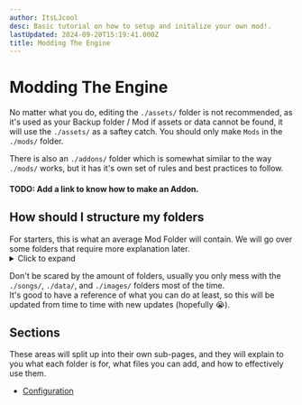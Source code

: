 ```yaml
---
author: ItsLJcool
desc: Basic tutorial on how to setup and initalize your own mod!.
lastUpdated: 2024-09-20T15:19:41.000Z
title: Modding The Engine
---
```

# Modding The Engine
No matter what you do, editing the `./assets/` folder is not recommended, as it's used as your Backup folder / Mod if assets or data cannot be found, it will use the `./assets/` as a saftey catch. You should only make `Mods` in the `./mods/` folder.

There is also an `./addons/` folder which is somewhat similar to the way `./mods/` works, but it has it's own set of rules and best practices to follow.
#### TODO: Add a link to know how to make an Addon.

<h2 id="folder-structure" sidebar="How should I structure my folders">How should I structure my folders</h2>
For starters, this is what an average Mod Folder will contain. We will go over some folders that require more explanation later.
<details>
    <summary>Click to expand</summary>
```text
└─ 📂 My Mod/                                
   ├─ 📂 data/                                # Usually contains configuration, or information you want to store.
   │  ├─ 📂 characters/                       # Contains your Character's XML data.
   │  ├─ 📂 events/                           # Contains your Custom Events.
   │  │  ├─ 📄 Example Event.hx              
   │  │  ├─ 📄 Example Event.json            
   │  │  └─ 📄 Example Event.ui.json         
   │  ├─ 📂 config/                           # Configuration stuff.
   │  │  └─ 📄 modpack.ini                   
   │  ├─ 📂 dialogue/                        
   │  │  ├─ 📂 boxes/                        
   │  │  └─ 📂 characters/                   
   │  ├─ 📂 notes/                            # Custom NoteType Scripts (And adds them in the Charter!)
   │  │  └─ 📄 Example Note.hx               
   │  ├─ 📂 splashes/                        
   │  ├─ 📂 stages/                           # Where your Stage `.xml` and/or `.hx` file for your stage is located.
   │  ├─ 📂 states/                           # Scripts that run when States are switched to, or when loading a ModState!
   │  ├─ 📂 titlescreen/                     
   │  ├─ 📂 weeks/                           
   │  │  ├─ 📂 weeks/                        
   │  │  │  ├─ 📄 Example Week.xml           
   │  │  │  └─ 📂 characters/                
   │  │  ├─ 📂 characters/                   
   │  │  │  └─ 📄 Example Character.xml      
   │  │  └─ 📄 weeks.txt                     
   │  └─ 📄 global.hx                         # This script runs all the time, above any state switching, and never deloads (unless you switch mods).
   ├─ 📂 fonts/                              
   ├─ 📂 images/                             
   │  ├─ 📂 characters/                       # Contains your Character Spritesheet `.png` and `.xml` Animation.
   │  ├─ 📂 game/                             # Stuff usually found for global PlayState graphics.
   │  ├─ 📂 icons/                            # Where your Character's icons will be located.
   │  └─ 📂 stages/                           # Images of your stage cna go here, but it's not required.
   ├─ 📂 languages/                           # Custom Languages support for your mod!
   │  └─ 📂 en/                               # The language you want to edit / create
   │     ├─ 📄 config.ini                    
   │     ├─ 📄 Editors.xml                   
   │     ├─ 📄 Main.xml                      
   │     └─ 📄 Options.xml                   
   ├─ 📂 music/                              
   ├─ 📂 shaders/                            
   ├─ 📂 songs/                               # Where songs are located, along with charts, events, scripts, audio, meta, etc.
   │  ├─ 📄 Example Global Song Script.hx     # Scripts inside the `./songs/` folder will load for every song.
   │  └─ 📂 example-song-here/               
   │     ├─ 📂 charts/                       
   │     │  └─ 📄 hard.json                  
   │     ├─ 📂 song/                          # Supports `Inst.ogg` / `Voices.ogg` and suffix's like `-bf`. Also supports difficulties
   │     │  ├─ 📄 Inst.ogg                   
   │     │  ├─ 📄 Inst-hard.ogg              
   │     │  ├─ 📄 Voices-bf.ogg              
   │     │  ├─ 📄 Voices-bf-hard.ogg         
   │     │  ├─ 📄 Voices-dad.ogg             
   │     │  └─ 📄 Voices-dad-hard.ogg        
   │     ├─ 📂 scripts/                       # Scripts loaded for this specific song.
   │     ├─ 📄 events.json                   
   │     └─ 📄 meta.json                     
   ├─ 📂 sounds/                             
   ├─ 📂 source/                              # Custom Classes go here.
   └─ 📂 videos/                             
```
</details>

Don't be scared by the amount of folders, usually you only mess with the `./songs/`, `./data/`, and `./images/` folders most of the time.
<br>It's good to have a reference of what you can do at least, so this will be updated from time to time with new updates (hopefully 😭).

## Sections
These areas will split up into their own sub-pages, and they will explain to you what each folder is for, what files you can add, and how to effectively use them.
- <a href="./config.md">Configuration</a>